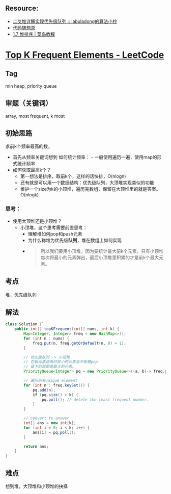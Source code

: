 ## Resource: 
- [二叉堆详解实现优先级队列 :: labuladong的算法小抄](https://labuladong.github.io/algo/di-yi-zhan-da78c/shou-ba-sh-daeca/er-cha-dui-1a386/)
- [代码随想录](https://programmercarl.com/0347.%E5%89%8DK%E4%B8%AA%E9%AB%98%E9%A2%91%E5%85%83%E7%B4%A0.html)
- [1.7 堆排序 | 菜鸟教程](https://www.runoob.com/w3cnote/heap-sort.html)
# [Top K Frequent Elements - LeetCode](https://leetcode.com/problems/top-k-frequent-elements/description/)
## Tag
min heap, priority queue
## 审题（关键词）
array, most frequent, k most

## 初始思路  
求前k个频率最高的数，
- 首先从频率关键词想到 如何统计频率：
		- 一般使用遍历一遍，使用map的形式统计频率
- 如何获取最高k个？
	- 第一想法是排序，取前k个，这样的话快排，O(nlogn)
	- 还有就是可以用一个数据结构：优先级队列，大顶堆实现类似的功能
	- 维护一个size为k的小顶堆，遍历完数组，保留在大顶堆里的就是答案。O(nlogk)
### 思考：
- 使用大顶堆还是小顶堆？
	- 小顶堆，这个思考需要前置思考：
		- 理解堆如何pop和push元素
		- 为什么称堆为优先级**队列**，堆在数组上如何实现
		- > 所以我们要用小顶堆，因为要统计最大前k个元素，只有小顶堆每次将最小的元素弹出，最后小顶堆里积累的才是前k个最大元素。
	
## 考点  
堆，优先级队列
## 解法  
``` java
class Solution {`
    public int[] topKFrequent(int[] nums, int k) {
        Map<Integer, Integer> freq = new HashMap<>();
        for (int n : nums) {
            freq.put(n, freq.getOrDefault(n, 0) + 1);
        }

        // 优先级队列 -> 小顶堆
        // 在新元素进来时较小的元素会不断被pop
        // 留下的就都是最大的元素。
        PriorityQueue<Integer> pq = new PriorityQueue<>((a, b)-> freq.get(a) - freq.get(b));

        // 遍历所有unique element
        for (int n : freq.keySet()) {
            pq.add(n);
            if (pq.size() > k) {
                pq.poll(); // delete the least frequent number.
            }
        }

        // convert to answer
        int[] ans = new int[k];
        for (int i = 0; i < k; i++) {
            ans[i] = pq.poll();
        }

        return ans;
    }
}
```
## 难点
想到堆，大顶堆和小顶堆的抉择
